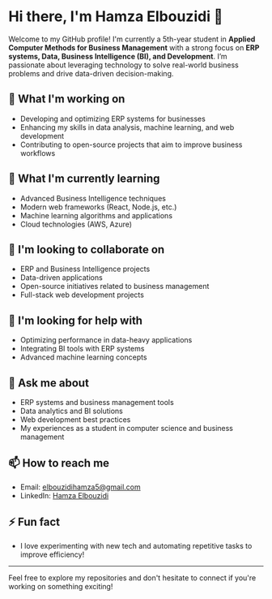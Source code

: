 # Hi there, I'm Hamza Elbouzidi 👋

Welcome to my GitHub profile! I'm currently a 5th-year student in **Applied Computer Methods for Business Management** with a strong focus on **ERP systems, Data, Business Intelligence (BI), and Development**. I’m passionate about leveraging technology to solve real-world business problems and drive data-driven decision-making.

## 🔭 What I'm working on
- Developing and optimizing ERP systems for businesses
- Enhancing my skills in data analysis, machine learning, and web development
- Contributing to open-source projects that aim to improve business workflows

## 🌱 What I'm currently learning
- Advanced Business Intelligence techniques
- Modern web frameworks (React, Node.js, etc.)
- Machine learning algorithms and applications
- Cloud technologies (AWS, Azure)

## 👯 I'm looking to collaborate on
- ERP and Business Intelligence projects
- Data-driven applications
- Open-source initiatives related to business management
- Full-stack web development projects

## 🤔 I'm looking for help with
- Optimizing performance in data-heavy applications
- Integrating BI tools with ERP systems
- Advanced machine learning concepts

## 💬 Ask me about
- ERP systems and business management tools
- Data analytics and BI solutions
- Web development best practices
- My experiences as a student in computer science and business management

## 📫 How to reach me
- Email: [elbouzidihamza5@gmail.com](mailto:elbouzidihamza5@gmail.com)
- LinkedIn: [Hamza Elbouzidi](https://www.linkedin.com/in/elbouzidi-h-3837a8130/)

## ⚡ Fun fact
- I love experimenting with new tech and automating repetitive tasks to improve efficiency!

---
Feel free to explore my repositories and don't hesitate to connect if you're working on something exciting!
